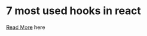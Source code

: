 # 7 most used hooks in react

[Read More](https://www.linkedin.com/feed/update/urn:li:activity:7229807802968338432/) here

